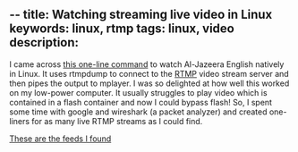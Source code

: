 --
title: Watching streaming live video in Linux
keywords: linux, rtmp
tags: linux, video
description: 
--
I came across [this one-line command](http://news.ycombinator.com/item?id=2156494) to watch Al-Jazeera English natively in Linux. It uses rtmpdump to connect to the [RTMP](http://en.wikipedia.org/wiki/Real_Time_Messaging_Protocol) video stream server and then pipes the output to mplayer. I was so delighted at how well this worked on my low-power computer. It usually struggles to play video which is contained in a flash container and now I could bypass flash! So, I spent some time with google and wireshark (a packet analyzer) and created one-liners for as many live RTMP streams as I could find.

[These are the feeds I found](http://paste.ubuntu.com/564760/)
